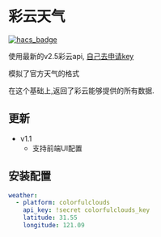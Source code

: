 <!--
 * @Author        : fineemb
 * @Github        : https://github.com/fineemb
 * @Description   : 
 * @Date          : 2020-08-26 16:20:12
 * @LastEditors   : fineemb
 * @LastEditTime  : 2020-08-30 22:17:49
-->

# 彩云天气

[![hacs_badge](https://img.shields.io/badge/HACS-Default-orange.svg)](https://github.com/custom-components/hacs)

使用最新的v2.5彩云api, [自己去申请key](https://www.caiyunapp.com/dev_center/login.html)

模拟了官方天气的格式

在这个基础上,返回了彩云能够提供的所有数据.

## 更新

+ v1.1
  + 支持前端UI配置
  
## 安装配置

```yaml
weather: 
  - platform: colorfulclouds
    api_key: !secret colorfulclouds_key  
    latitude: 31.55
    longitude: 121.09

```